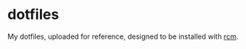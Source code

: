 # dotfiles

My dotfiles, uploaded for reference, designed to be installed with [rcm][].

[rcm]: https://github.com/thoughtbot/rcm
